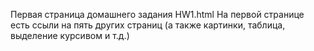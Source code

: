 Первая страница домашнего задания HW1.html
На первой странице есть ссыли на пять других страниц (а также картинки, таблица, выделение курсивом и т.д.)
